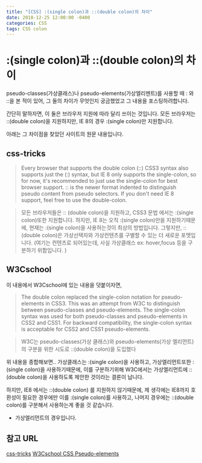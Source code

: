 ```yaml
---
title: "[CSS] :(single colon)과 ::(double colon)의 차이"
date: 2018-12-25 12:00:00 -0400
categories: CSS
tags: CSS colon
---
```


:(single colon)과 ::(double colon)의 차이
=======

pseudo-classes(가상클래스)나 pseudo-elements(가상엘리멘트)를 사용할 때 : 와 ::을 본 적이 있어, 그 둘의 차이가 무엇인지
궁금했었고 그 내용을 포스팅하려합니다.

간단히 말하자면, 이 둘은 브라우저 지원에 따라 달리 쓰이는 것입니다.
모든 브라우저는 ::(double colon)을 지원하지만, IE 8의 경우 :(single colon)만 지원합니다.

아래는 그 차이점을 찾았던 사이트의 원문 내용입니다.

css-tricks
------
> Every browser that supports the double colon (::) CSS3 syntax also supports just the (:) syntax, but IE 8 only supports the single-colon, so for now, it's recommended to just use the single-colon for best browser support. 
   :: is the newer format indented to distinguish pseudo content from pseudo selectors. If you don't need IE 8 support, feel free to use the double-colon.

> 모든 브라우저들은 :: (double colon)을 지원하고, CSS3 문법 에서는 :(single colon)또한 지원합니다.
  하지만, IE 8는 오직 :(single colon)만을 지원하기때문에, 현재는 :(single colon)을 사용하는것이 최상의 방법입니다. 
  그렇지만, :: (double colon)은 가상선택자와 가상컨텐츠를 구별할 수 있는 더 새로운 포멧입니다.
  (여기는 컨텐츠로 되어있는데, 사실 가상클래스 ex: hover,focus 등을 구분하기 위함입니다. ) 


W3Cschool
------
이 내용에서 W3Cschool에 있는 내용을 덧붙이자면,

> The double colon replaced the single-colon notation for pseudo-elements in CSS3. This was an attempt from W3C to distinguish between pseudo-classes and pseudo-elements. 
  The single-colon syntax was used for both pseudo-classes and pseudo-elements in CSS2 and CSS1. 
  For backward compatibility, the single-colon syntax is acceptable for CSS2 and CSS1 pseudo-elements.

> W3C는 pseudo-classes(가상 클래스)와 pseudo-elements(가상 엘리먼트)의 구분을 위한 시도로 ::(double colon)을 도입했다


위 내용을 종합해보면..
가상클래스는 :(single colon)을 사용하고, 가상엘리먼트또한 :(single colon)을 사용하기때문에,
이를 구분하기위해 W3C에서는 가상엘리먼트에 ::(double colon)을 사용하도록 제안한 것이라는 결론이 납니다.

하지만, IE8 에서는 ::(double colon) 를 지원하지 않기때문에, 제 생각에는
IE8까지 호환성이 필요한 경우에만 이를 :(single colon)를 사용하고, 나머지 경우에는 ::(double colon)를 구분해서 사용하는게 좋을 것 같습니다.
* 가상엘리먼트의 경우입니다.


참고 URL
------
[css-tricks](https://css-tricks.com/almanac/selectors/a/after-and-before/)
[W3Cschool CSS Pseudo-elements](https://www.w3schools.com/css/css_pseudo_elements.asp)

